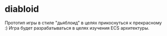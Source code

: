 # diabloid
Прототип игры в стиле "дьяблоид" в целях прикоснуться к прекрасному :)
Игра будет разрабатываться в целях изучения ECS архитектуры.

